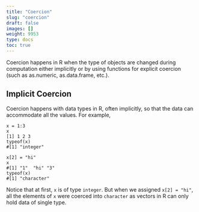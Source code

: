 ```yaml
---
title: "Coercion"
slug: "coercion"
draft: false
images: []
weight: 9953
type: docs
toc: true
---
```


Coercion happens in R when the type of objects are changed during computation either implicitly or by using functions for explicit coercion (such as as.numeric, as.data.frame, etc.). 

## Implicit Coercion
Coercion happens with data types in R, often implicitly, so that the data can accommodate all the values. For example,

    x = 1:3
    x
    [1] 1 2 3
    typeof(x)
    #[1] "integer"

    x[2] = "hi"
    x
    #[1] "1"  "hi" "3" 
    typeof(x)
    #[1] "character"

Notice that at first, `x` is of type `integer`. But when we assigned `x[2] = "hi"`, all the elements of `x` were coerced into `character` as vectors in R can only hold data of single type.

